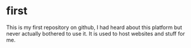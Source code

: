 # first
This is my first repository on github, I had heard about this platform but never actually bothered to use it. It is used to host websites and stuff for me. 
